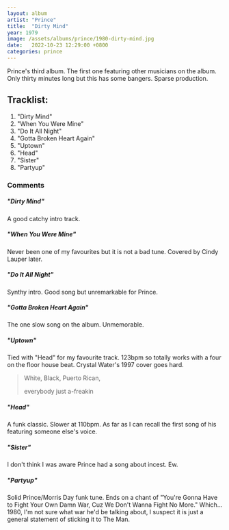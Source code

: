 ```yaml
---
layout: album
artist: "Prince"
title:  "Dirty Mind"
year: 1979
image: /assets/albums/prince/1980-dirty-mind.jpg
date:   2022-10-23 12:29:00 +0800
categories: prince
---
```

Prince's third album. The first one featuring other musicians on the album. Only thirty minutes long but this has some bangers. Sparse production.

## Tracklist:

1. "Dirty Mind"
2. "When You Were Mine"
3. "Do It All Night"
4. "Gotta Broken Heart Again"
5.	"Uptown"
6.	"Head"
7.	"Sister"
8.	"Partyup"

### Comments

##### "Dirty Mind"

A good catchy intro track.

##### "When You Were Mine"

Never been one of my favourites but it is not a bad tune. Covered by Cindy Lauper later.

##### "Do It All Night"

Synthy intro. Good song but unremarkable for Prince.

##### "Gotta Broken Heart Again"

The one slow song on the album. Unmemorable.

##### "Uptown"

Tied with "Head" for my favourite track. 123bpm so totally works with a four on the floor house beat. Crystal Water's 1997 cover goes hard.

> White, Black, Puerto Rican,
>
> everybody just a-freakin

##### "Head"

A funk classic. Slower at 110bpm. As far as I can recall the first song of his featuring someone else's voice.

##### "Sister"

I don't think I was aware Prince had a song about incest. Ew.

##### "Partyup"

Solid Prince/Morris Day funk tune. Ends on a chant of "You're Gonna Have to Fight Your Own Damn War, Cuz We Don't Wanna Fight No More." Which... 1980, I'm not sure what war he'd be talking about, I suspect it is just a general statement of sticking it to The Man.